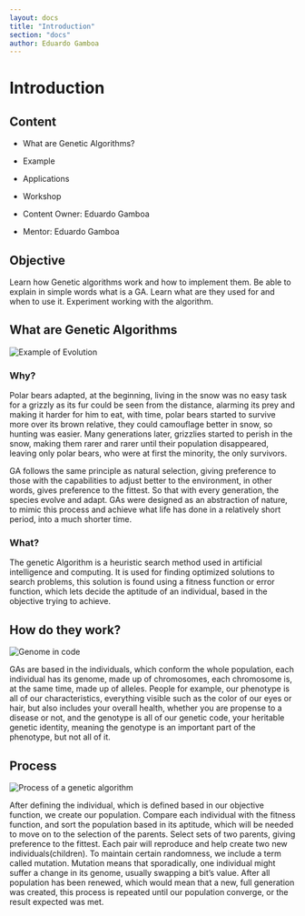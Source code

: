 ```yaml
---
layout: docs
title: "Introduction"
section: "docs"
author: Eduardo Gamboa
---
```


# Introduction

## Content

+ What are Genetic Algorithms?
+ Example
+ Applications
+ Workshop

+ Content Owner: Eduardo Gamboa  
+ Mentor: Eduardo Gamboa

## Objective

Learn how Genetic algorithms work and how to implement them. 
Be able to explain in simple words what is a GA.
Learn what are they used for and when to use it.
Experiment working with the algorithm.

## What are Genetic Algorithms

![Example of Evolution](../img/bears1.jpg)

### Why?

Polar bears adapted, at the beginning, living in the snow was no easy task for a grizzly as its fur could be seen from the distance, alarming its
 prey and making it harder for him to eat, with time, polar bears started to survive more over its brown relative, they could camouflage better
 in snow, so hunting was easier. Many generations later, grizzlies started to perish in the snow, making them rarer and rarer until their
 population disappeared, leaving only polar bears, who were at first the minority, the only survivors.

GA follows the same principle as natural selection, giving preference to those with the capabilities to adjust better to the environment,
in other words, gives preference to the fittest. So that with every generation, the species evolve and adapt. GAs were designed as an abstraction 
of nature, to mimic this process and achieve what life has done in a relatively short period, into a much shorter time.

### What?

The genetic Algorithm is a heuristic search method used in artificial intelligence and computing. It is used for finding optimized solutions to
 search problems, this solution is found using a fitness function or error function, which lets decide the aptitude of an individual, based in the 
objective trying to achieve.

## How do they work?

![Genome in code](../img/Genome.jpg)

GAs are based in the individuals, which conform the whole population, each individual has its genome, made up of chromosomes,
each chromosome is, at the same time, made up of alleles.
People for example, our phenotype is all of our characteristics, everything visible such as the color of our eyes or hair, but also
includes your overall health, whether you are propense to a disease or not, and the genotype is all of our genetic code, your 
heritable genetic identity, meaning the genotype is an important part of the phenotype, but not all of it.  

## Process

![Process of a genetic algorithm](../img/Process.jpg)

After defining the individual, which is defined based in our objective function, we create our population. 
Compare each individual with the fitness function, and sort the population based in its aptitude, which will be needed to move on to the selection of the parents.
Select sets of two parents, giving preference to the fittest. Each pair will reproduce and help create two new individuals(children). 
To maintain certain randomness, we include a term called mutation.
Mutation means that sporadically, one individual might suffer a change in its genome, usually swapping a bit’s value.
After all population has been renewed, which would mean that a new, full generation was created, this process is repeated until our population
converge, or the result expected was met.
